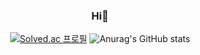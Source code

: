 <div align=center>
    
### Hi👋

[![Solved.ac 프로필](http://mazassumnida.wtf/api/v2/generate_badge?boj=skysun102)](https://solved.ac/skysun102)
![Anurag's GitHub stats](https://github-readme-stats.vercel.app/api?username=3jieun3&show_icons=true&theme=calm)

</div>